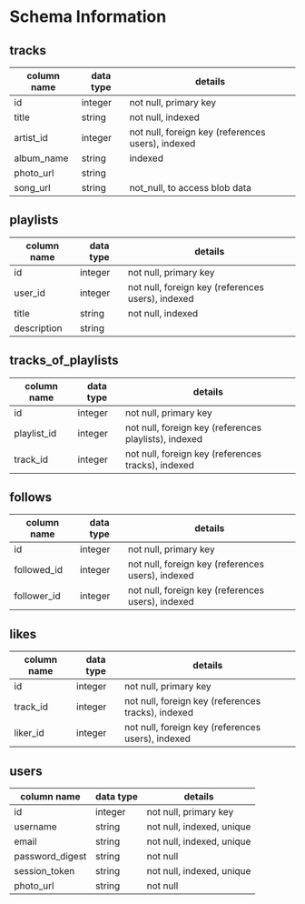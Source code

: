 # Schema Information

## tracks
column name | data type | details
------------|-----------|-----------------------
id          | integer   | not null, primary key
title       | string    | not null, indexed
artist_id   | integer   | not null, foreign key (references users), indexed
album_name  | string    | indexed
photo_url   | string    |
song_url    | string    | not_null, to access blob data

## playlists
column name | data type | details
------------|-----------|-----------------------
id          | integer   | not null, primary key
user_id     | integer   | not null, foreign key (references users), indexed
title       | string    | not null, indexed
description | string    |

## tracks_of_playlists
column name | data type | details
------------|-----------|-----------------------
id          | integer   | not null, primary key
playlist_id | integer   | not null, foreign key (references playlists), indexed
track_id    | integer   | not null, foreign key (references tracks), indexed

## follows
column name | data type | details
------------|-----------|-----------------------
id          | integer   | not null, primary key
followed_id | integer   | not null, foreign key (references users), indexed
follower_id | integer   | not null, foreign key (references users), indexed

## likes
column name | data type | details
------------|-----------|-----------------------
id          | integer   | not null, primary key
track_id    | integer   | not null, foreign key (references tracks), indexed
liker_id    | integer   | not null, foreign key (references users), indexed

## users
column name     | data type | details
----------------|-----------|-----------------------
id              | integer   | not null, primary key
username        | string    | not null, indexed, unique
email           | string    | not null, indexed, unique
password_digest | string    | not null
session_token   | string    | not null, indexed, unique
photo_url       | string    | not null
